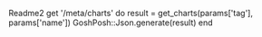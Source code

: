 Readme2
get '/meta/charts' do
        result = get_charts(params['tag'], params['name'])
        GoshPosh::Json.generate(result)
end